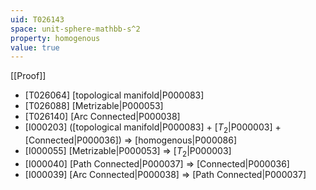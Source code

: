 ```yaml
---
uid: T026143
space: unit-sphere-mathbb-s^2
property: homogenous
value: true
---
```

[[Proof]]

* [T026064] [topological manifold|P000083]
* [T026088] [Metrizable|P000053]
* [T026140] [Arc Connected|P000038]
* [I000203] ([topological manifold|P000083] + [$T_2$|P000003] + [Connected|P000036]) => [homogenous|P000086]
* [I000055] [Metrizable|P000053] => [$T_2$|P000003]
* [I000040] [Path Connected|P000037] => [Connected|P000036]
* [I000039] [Arc Connected|P000038] => [Path Connected|P000037]

